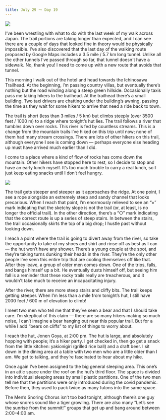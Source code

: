 ```yaml
---
title: July 29 ～ Day 19
---
```


![](./images/IMG_8696.jpg)

I’ve been wrestling with what to do with the last week of my walk across Japan. The trail portions are taking longer than expected, and I can see there are a couple of days that looked fine in theory would be physically impossible. I’ve also discovered that the last day of the walking route proposed by Google Maps includes a 3.5 mile / 5.7 km long tunnel. Unlike all the other tunnels I’ve passed through so far, that tunnel doesn't have a sidewalk. No, thank you! I need to come up with a new route that avoids that tunnel.

This morning I walk out of the hotel and head towards the Ichinosawa Trailhead. At the beginning, I’m passing country villas, but eventually there’s nothing but the road winding along a steep green hillside. Occasionally taxis pass me taking hikers to the trailhead. At the trailhead there’s a small building. Two taxi drivers are chatting under the building’s awning, passing the time as they wait for some hikers to arrive that need a ride back to town.

The trail is short (less than 3 miles / 5 km) but climbs steeply (over 3500 feet / 1000 m) to a ridge where tonight’s hut lies. The trail follows a river that tumbles down over rocks. This river is fed by countless streams. This is a change from the mountain trails I’ve hiked on this trip until now; none of them had many stream crossings. There are lots of other hikers on this trail, although everyone I see is coming down — perhaps everyone else heading up must have arrived much earlier than I did.

I come to a place where a kind of flow of rocks has come down the mountain. Other hikers have stopped here to rest, so I decide to stop and have an early lunch myself. It’s too much trouble to carry a real lunch, so I just keep eating snacks until I don’t feel hungry.

![](./images/IMG_8708.jpg)

The trail gets steeper and steeper as it approaches the ridge. At one point, I see a rope alongside an extremely steep and sandy channel that looks precarious. When I reach that point, I’m enormously relieved to see an “×” mark indicating that the sketchy slope is not the trail (or, at least, is no longer the official trail). In the other direction, there’s a “○” mark indicating that the correct route is up a series of steep stairs. In between the stairs, the trail occasionally skirts the top of a big drop; I hustle past without looking down.

I reach a point where the trail is going to divert away from the river, so take the opportunity to take of my shoes and shirt and rinse off as best as I can — the hut won’t have any shower. There’s a young couple at the spot, and they’re taking turns dunking their heads in the river. They’re the only other people I’ve seen this entire trip that are cooling themselves off like that. After they leave, a group of older men comes down. One of the trips, falls, and bangs himself up a bit. He eventually dusts himself off, but seeing him fall is a reminder that these rocky trails really are treacherous, and it wouldn’t take much to receive an incapacitating injury.

After the river, there are more steep stairs and cliffy bits. The trail keeps getting steeper. When I’m less than a mile from tonight’s hut, I still have 2000 feet / 600 m of elevation to climb!

I meet two men who tell me that they’ve seen a bear and that I should take care. I’m skeptical of this claim — there are so many hikers making so much noise, I can’t imagine a bear hanging out near this popular trail. But for a while I add “bears on cliffs” to my list of things to worry about.

I reach the hut, Jonen Goya, at 2:00 pm. The hut is large, and absolutely hopping with people; it’s a hiker party. I get checked in, then go get a snack from the little kitchen: yakionigiri (grilled rice ball) and a draft beer. I sit down in the dining area at a table with two men who are a little older than I am. We get to talking, and they’re fascinated to hear about my hike.

Once again I’ve been assigned to the big general sleeping area. This one’s in an attic space under the roof on the hut’s third floor. The space is divided into individual sleeping areas by small plastic partitions. One of the two men tell me that the partitions were only introduced during the covid pandemic. Before then, they used to pack twice as many futons into the same space.

The Men’s Snoring Chorus isn’t too bad tonight, although there’s one guy whose snores sound like a tiger growling. There are also many “Let’s see the sunrise from the summit!” groups that get up and bang around between 2:00–4:00 am.
